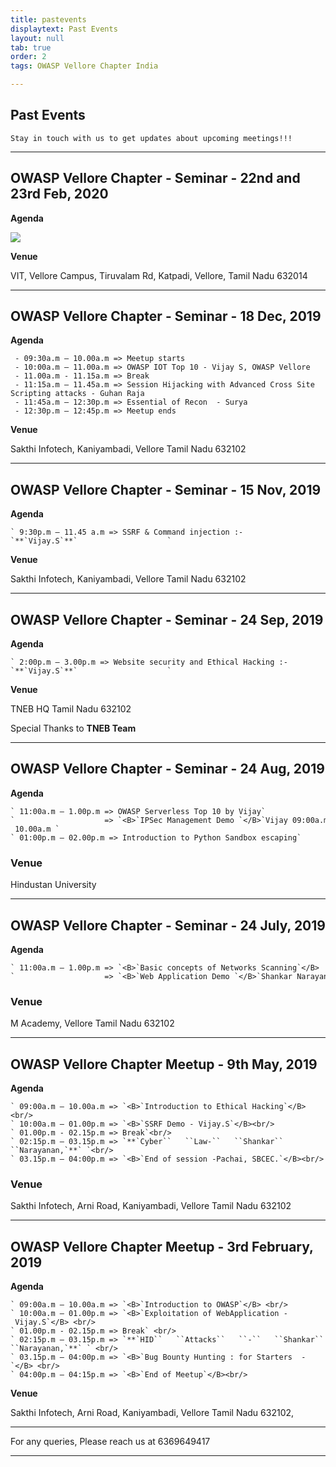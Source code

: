 ```yaml
---
title: pastevents
displaytext: Past Events
layout: null
tab: true
order: 2
tags: OWASP Vellore Chapter India

---
```


## Past Events

```Stay in touch with us to get updates about upcoming meetings!!!```

<hr>

## OWASP Vellore Chapter - Seminar - 22nd and 23rd Feb, 2020

**Agenda**

<img src="assets/images/cyber.jpeg"/>


**Venue**

VIT, Vellore Campus, Tiruvalam Rd, Katpadi, Vellore, Tamil Nadu 632014


<hr>

## OWASP Vellore Chapter - Seminar - 18 Dec, 2019

**Agenda**
```
 - 09:30a.m – 10.00a.m => Meetup starts
 - 10:00a.m – 11.00a.m => OWASP IOT Top 10 - Vijay S, OWASP Vellore
 - 11.00a.m - 11.15a.m => Break
 - 11:15a.m – 11.45a.m => Session Hijacking with Advanced Cross Site Scripting attacks - Guhan Raja
 - 11:45a.m – 12:30p.m => Essential of Recon  - Surya
 - 12:30p.m – 12:45p.m => Meetup ends
```

**Venue**

Sakthi Infotech, Kaniyambadi, Vellore Tamil Nadu 632102

<hr>

## OWASP Vellore Chapter - Seminar - 15 Nov, 2019

**Agenda**
```
` 9:30p.m – 11.45 a.m => SSRF & Command injection :-`**`Vijay.S`**`                    `
```
**Venue**

Sakthi Infotech, Kaniyambadi, Vellore Tamil Nadu 632102

<hr>

## OWASP Vellore Chapter - Seminar - 24 Sep, 2019

**Agenda**
```
` 2:00p.m – 3.00p.m => Website security and Ethical Hacking :-`**`Vijay.S`**`                    `
```
**Venue**

TNEB HQ Tamil Nadu 632102

Special Thanks to **TNEB Team**

<hr>

## OWASP Vellore Chapter - Seminar - 24 Aug, 2019

**Agenda**
```
` 11:00a.m – 1.00p.m => OWASP Serverless Top 10 by Vijay`
`                    => `<B>`IPSec Management Demo `</B>`Vijay 09:00a.m – 10.00a.m `
` 01:00p.m – 02.00p.m => Introduction to Python Sandbox escaping`

```
### **Venue**

Hindustan University

<hr>

## OWASP Vellore Chapter - Seminar - 24 July, 2019
**Agenda**
```
` 11:00a.m – 1.00p.m => `<B>`Basic concepts of Networks Scanning`</B>
`                    => `<B>`Web Application Demo `</B>`Shankar Narayanan,Vijay`
```
### **Venue**

M Academy, Vellore Tamil Nadu 632102

<hr>

## OWASP Vellore Chapter Meetup - 9th May, 2019
**Agenda**
```
` 09:00a.m – 10.00a.m => `<B>`Introduction to Ethical Hacking`</B><br/>
` 10:00a.m – 01.00p.m => `<B>`SSRF Demo - Vijay.S`</B><br/>
` 01.00p.m - 02.15p.m => Break`<br/>
` 02:15p.m – 03.15p.m => `**`Cyber``   ``Law-``   ``Shankar``  ``Narayanan,`**` `<br/>
` 03.15p.m – 04:00p.m => `<B>`End of session -Pachai, SBCEC.`</B><br/>
```
### **Venue**

Sakthi Infotech, Arni Road, Kaniyambadi, Vellore Tamil Nadu 632102

<hr>

## OWASP Vellore Chapter Meetup - 3rd February, 2019
**Agenda**
```
` 09:00a.m – 10.00a.m => `<B>`Introduction to OWASP`</B> <br/>
` 10:00a.m – 01.00p.m => `<B>`Exploitation of WebApplication - Vijay.S`</B> <br/>
` 01.00p.m - 02.15p.m => Break` <br/>
` 02:15p.m – 03.15p.m => `**`HID``   ``Attacks``   ``-``   ``Shankar`` ``Narayanan,`**` ` <br/>
` 03.15p.m – 04:00p.m => `<B>`Bug Bounty Hunting : for Starters  -`</B> <br/>
` 04:00p.m – 04:15p.m => `<B>`End of Meetup`</B><br/> 
```
**Venue**

Sakthi Infotech, Arni Road, Kaniyambadi, Vellore Tamil Nadu 632102,

<hr>

For any queries, Please reach us at 6369649417

<hr>

